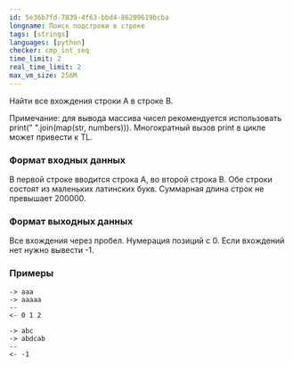 ```yaml
---
id: 5e36b7fd-7839-4f63-bbd4-86209619bcba
longname: Поиск подстроки в строке
tags: [strings]
languages: [python]
checker: cmp_int_seq
time_limit: 2
real_time_limit: 2
max_vm_size: 256M
---
```


Найти все вхождения строки A в строке B.

Примечание: для вывода массива чисел рекомендуется использовать print(" ".join(map(str, numbers))). Многократный вызов print в цикле может привести к TL.

### Формат входных данных

В первой строке вводится строка A, во второй строка B.
Обе строки состоят из маленьких латинских букв. Суммарная длина строк не превышает 200000.

### Формат выходных данных

Все вхождения через пробел. Нумерация позиций с 0.
Если вхождений нет нужно вывести -1.

### Примеры

```
-> aaa
-> aaaaa
--
<- 0 1 2
```

```
-> abc
-> abdcab
--
<- -1
```
